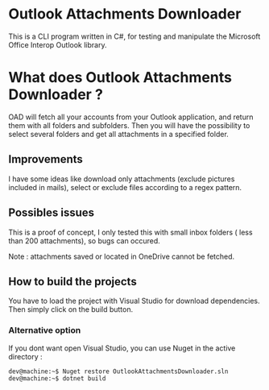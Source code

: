 # Outlook Attachments Downloader

This is a CLI program written in C#,  for testing and manipulate the Microsoft Office Interop Outlook library. 

# What does Outlook Attachments Downloader ?

OAD will fetch all your accounts from your Outlook application, and return them with all folders and subfolders. Then you will have the possibility to select several folders and get all attachments in a specified folder.

## Improvements

I have some ideas like download only attachments (exclude pictures included in mails), select or exclude files according to a regex pattern.

## Possibles issues
This is a proof of concept, I only tested this with small inbox folders ( less than 200 attachments), so bugs can occured.

Note : attachments saved or located in OneDrive cannot be fetched.


## How to build the projects

You have to load the project with Visual Studio for download dependencies. Then simply click on the build button.

### Alternative option

If you dont want open Visual Studio, you can use Nuget in the active directory :

```console
dev@machine:~$ Nuget restore OutlookAttachmentsDownloader.sln
dev@machine:~$ dotnet build
```
